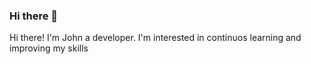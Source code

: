 ### Hi there 👋

Hi there! I'm John a developer. I'm interested in continuos learning and improving my skills


